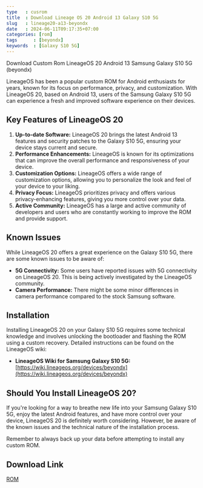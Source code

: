 ```yaml
---
type   : cusrom
title  : Download Lineage OS 20 Android 13 Galaxy S10 5G
slug   : lineage20-a13-beyondx
date   : 2024-06-11T09:17:35+07:00
categories: [rom]
tags      : [beyondx]
keywords  : [Galaxy S10 5G]
---
```


Download Custom Rom LineageOS 20 Android 13 Samsung Galaxy S10 5G (beyondx)

LineageOS has been a popular custom ROM for Android enthusiasts for years, known for its focus on performance, privacy, and customization. With LineageOS 20, based on Android 13, users of the Samsung Galaxy S10 5G can experience a fresh and improved software experience on their devices.

## Key Features of LineageOS 20

1. **Up-to-date Software:** LineageOS 20 brings the latest Android 13 features and security patches to the Galaxy S10 5G, ensuring your device stays current and secure.
2. **Performance Enhancements:** LineageOS is known for its optimizations that can improve the overall performance and responsiveness of your device.
3. **Customization Options:** LineageOS offers a wide range of customization options, allowing you to personalize the look and feel of your device to your liking.
4. **Privacy Focus:** LineageOS prioritizes privacy and offers various privacy-enhancing features, giving you more control over your data.
5. **Active Community:** LineageOS has a large and active community of developers and users who are constantly working to improve the ROM and provide support.

## Known Issues

While LineageOS 20 offers a great experience on the Galaxy S10 5G, there are some known issues to be aware of:

* **5G Connectivity:** Some users have reported issues with 5G connectivity on LineageOS 20. This is being actively investigated by the LineageOS community.
* **Camera Performance:** There might be some minor differences in camera performance compared to the stock Samsung software.

## Installation

Installing LineageOS 20 on your Galaxy S10 5G requires some technical knowledge and involves unlocking the bootloader and flashing the ROM using a custom recovery. Detailed instructions can be found on the LineageOS wiki:

* **LineageOS Wiki for Samsung Galaxy S10 5G:** [https://wiki.lineageos.org/devices/beyondx](https://wiki.lineageos.org/devices/beyondx)

## Should You Install LineageOS 20?

If you're looking for a way to breathe new life into your Samsung Galaxy S10 5G, enjoy the latest Android features, and have more control over your device, LineageOS 20 is definitely worth considering. However, be aware of the known issues and the technical nature of the installation process.

Remember to always back up your data before attempting to install any custom ROM.


## Download Link
[ROM](https://t.me/wahyu6070files/560?single)
